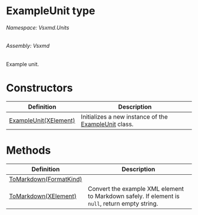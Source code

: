 <a name='T-Vsxmd-Units-ExampleUnit'></a>
# ExampleUnit type

###### Namespace:  Vsxmd.Units

###### Assembly:  Vsxmd

Example unit.

# Constructors

| Definition | Description |
|-|-|
| [ExampleUnit(XElement)](/Vsxmd.Units/ExampleUnit.md/#M-Vsxmd-Units-ExampleUnit-#ctor-System-Xml-Linq-XElement-) | Initializes a new instance of the [ExampleUnit](/Vsxmd.Units/ExampleUnit.md/#T-Vsxmd-Units-ExampleUnit) class. |

# Methods

| Definition | Description |
|-|-|
| [ToMarkdown(FormatKind)](/Vsxmd.Units/ExampleUnit.md/#M-Vsxmd-Units-ExampleUnit-ToMarkdown-Vsxmd-Units-FormatKind-) |  |
| [ToMarkdown(XElement)](/Vsxmd.Units/ExampleUnit.md/#M-Vsxmd-Units-ExampleUnit-ToMarkdown-System-Xml-Linq-XElement-) | Convert the example XML element to Markdown safely. If element is `null`, return empty string. |
